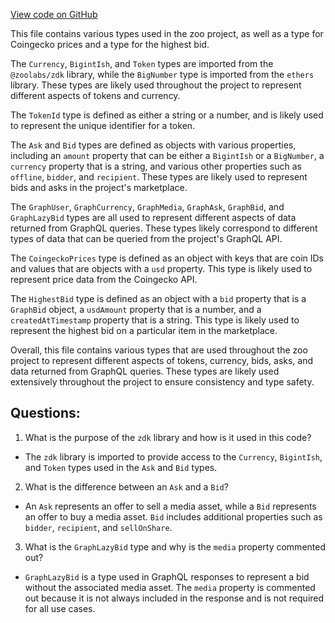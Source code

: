 [View code on GitHub](zoo-labs/zoo/blob/master/core/src/marketplace/types.ts)

This file contains various types used in the zoo project, as well as a type for Coingecko prices and a type for the highest bid. 

The `Currency`, `BigintIsh`, and `Token` types are imported from the `@zoolabs/zdk` library, while the `BigNumber` type is imported from the `ethers` library. These types are likely used throughout the project to represent different aspects of tokens and currency.

The `TokenId` type is defined as either a string or a number, and is likely used to represent the unique identifier for a token.

The `Ask` and `Bid` types are defined as objects with various properties, including an `amount` property that can be either a `BigintIsh` or a `BigNumber`, a `currency` property that is a string, and various other properties such as `offline`, `bidder`, and `recipient`. These types are likely used to represent bids and asks in the project's marketplace.

The `GraphUser`, `GraphCurrency`, `GraphMedia`, `GraphAsk`, `GraphBid`, and `GraphLazyBid` types are all used to represent different aspects of data returned from GraphQL queries. These types likely correspond to different types of data that can be queried from the project's GraphQL API.

The `CoingeckoPrices` type is defined as an object with keys that are coin IDs and values that are objects with a `usd` property. This type is likely used to represent price data from the Coingecko API.

The `HighestBid` type is defined as an object with a `bid` property that is a `GraphBid` object, a `usdAmount` property that is a number, and a `createdAtTimestamp` property that is a string. This type is likely used to represent the highest bid on a particular item in the marketplace.

Overall, this file contains various types that are used throughout the zoo project to represent different aspects of tokens, currency, bids, asks, and data returned from GraphQL queries. These types are likely used extensively throughout the project to ensure consistency and type safety.
## Questions: 
 1. What is the purpose of the `zdk` library and how is it used in this code?
- The `zdk` library is imported to provide access to the `Currency`, `BigintIsh`, and `Token` types used in the `Ask` and `Bid` types.

2. What is the difference between an `Ask` and a `Bid`?
- An `Ask` represents an offer to sell a media asset, while a `Bid` represents an offer to buy a media asset. `Bid` includes additional properties such as `bidder`, `recipient`, and `sellOnShare`.

3. What is the `GraphLazyBid` type and why is the `media` property commented out?
- `GraphLazyBid` is a type used in GraphQL responses to represent a bid without the associated media asset. The `media` property is commented out because it is not always included in the response and is not required for all use cases.